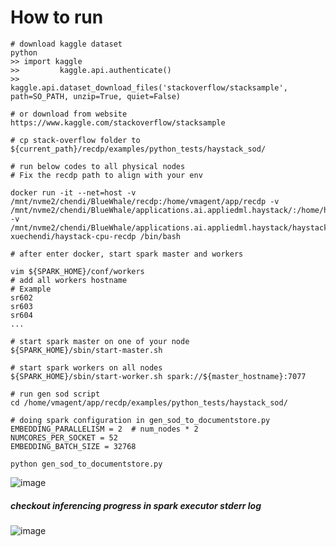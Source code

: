 # How to run

```
# download kaggle dataset
python
>> import kaggle
>>         kaggle.api.authenticate()
>>         kaggle.api.dataset_download_files('stackoverflow/stacksample', path=SO_PATH, unzip=True, quiet=False)

# or download from website https://www.kaggle.com/stackoverflow/stacksample
        
# cp stack-overflow folder to ${current_path}/recdp/examples/python_tests/haystack_sod/

# run below codes to all physical nodes
# Fix the recdp path to align with your env

docker run -it --net=host -v /mnt/nvme2/chendi/BlueWhale/recdp:/home/vmagent/app/recdp -v /mnt/nvme2/chendi/BlueWhale/applications.ai.appliedml.haystack/:/home/haystack -v /mnt/nvme2/chendi/BlueWhale/applications.ai.appliedml.haystack/haystack/:/home/user/haystack xuechendi/haystack-cpu-recdp /bin/bash

# after enter docker, start spark master and workers

vim ${SPARK_HOME}/conf/workers
# add all workers hostname
# Example
sr602
sr603
sr604
...

# start spark master on one of your node
${SPARK_HOME}/sbin/start-master.sh

# start spark workers on all nodes
${SPARK_HOME}/sbin/start-worker.sh spark://${master_hostname}:7077

# run gen sod script
cd /home/vmagent/app/recdp/examples/python_tests/haystack_sod/

# doing spark configuration in gen_sod_to_documentstore.py
EMBEDDING_PARALLELISM = 2  # num_nodes * 2
NUMCORES_PER_SOCKET = 52
EMBEDDING_BATCH_SIZE = 32768

python gen_sod_to_documentstore.py
```

![image](https://user-images.githubusercontent.com/4355494/133181494-b55a9366-b61b-4cad-a498-907949ec67ca.png)

##### checkout inferencing progress in spark executor stderr log
![image](https://user-images.githubusercontent.com/4355494/133181797-c1a2a1fe-230c-45ff-a536-89ed143a51c8.png)



